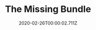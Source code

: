 ---
templateKey: blog-post
featuredpost: false
date: 2020-02-26T00:00:02.711Z
featuredimage: /img/The_Missing_Bundle.png
title: The Missing Bundle
description: Abandoned Jojamart
reward: Movie Theater
tags:
  - Silver quality Wine (any)
  - Dinosaur Mayonnaise
  - Prismatic Shard
  - Gold quality Ancient Fruit (5)
  - Gold or Iridium Void Salmon
  - Caviar
  - bundles
  - Abandoned Jojamart
---